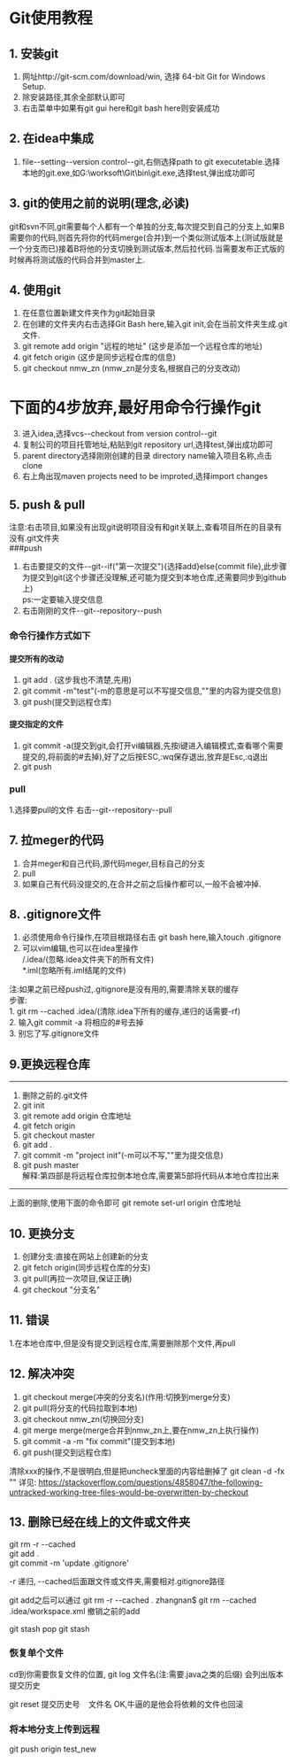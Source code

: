 # Git使用教程
## 1. 安装git  
1. 网址http://git-scm.com/download/win, 选择 64-bit Git for Windows Setup.  
2. 除安装路径,其余全部默认即可  
3. 右击菜单中如果有git gui here和git bash here则安装成功


## 2. 在idea中集成  
1. file--setting--version control--git,右侧选择path to git executetable.选择本地的git.exe,如G:\worksoft\Git\bin\git.exe,选择test,弹出成功即可  

## 3. git的使用之前的说明(理念,必读)  
git和svn不同,git需要每个人都有一个单独的分支,每次提交到自己的分支上,如果B需要你的代码,则首先将你的代码merge(合并)到一个类似测试版本上(测试版就是一个分支而已)接着B将他的分支切换到测试版本,然后拉代码.当需要发布正式版的时候再将测试版的代码合并到master上.
## 4. 使用git
1. 在任意位置新建文件夹作为git起始目录  
2. 在创建的文件夹内右击选择Git Bash here,输入git init,会在当前文件夹生成.git文件.  
3. git remote add origin "远程的地址" (这步是添加一个远程仓库的地址)  
4. git fetch origin (这步是同步远程仓库的信息)  
5. git checkout nmw_zn (nmw_zn是分支名,根据自己的分支改动)  
 

下面的4步放弃,最好用命令行操作git  
==
3. 进入idea,选择vcs--checkout from version control--git  
4. 复制公司的项目托管地址,粘贴到git repository url,选择test,弹出成功即可  
5. parent directory选择刚刚创建的目录 directory name输入项目名称,点击clone  
6. 右上角出现maven projects need to be improted,选择import changes 


## 5. push & pull  
注意:右击项目,如果没有出现git说明项目没有和git关联上,查看项目所在的目录有没有.git文件夹  
###push
1. 右击要提交的文件--git--if("第一次提交"){选择add}else{commit file},此步骤为提交到git(这个步骤还没理解,还可能为提交到本地仓库,还需要同步到github上)  
ps:一定要输入提交信息
2. 右击刚刚的文件--git--repository--push  
 
### 命令行操作方式如下  
#### 提交所有的改动  
1. git add . (这步我也不清楚,先用)  
2. git commit -m"test"(-m的意思是可以不写提交信息,""里的内容为提交信息)  
3. git push(提交到远程仓库)  
 
#### 提交指定的文件  
1. git commit -a(提交到git,会打开vi编辑器,先按i键进入编辑模式,查看哪个需要提交的,将前面的#去掉),好了之后按ESC,:wq保存退出,放弃是Esc,:q退出  
2. git push


### pull  
1.选择要pull的文件 右击--git--repository--pull  

## 7. 拉meger的代码  
1. 合并meger和自己代码,源代码meger,目标自己的分支  
2. pull  
3. 如果自己有代码没提交的,在合并之前之后操作都可以,一般不会被冲掉.


## 8. .gitignore文件  
1. 必须使用命令行操作,在项目根路径右击 git bash here,输入touch .gitignore  
2. 可以vim编辑,也可以在idea里操作  
/.idea/(忽略.idea文件夹下的所有文件)  
*.iml(忽略所有.iml结尾的文件)  


注:如果之前已经push过,.gitignore是没有用的,需要清除关联的缓存  
步骤:  
    1. git rm --cached .idea/(清除.idea下所有的缓存,递归的话需要-rf)  
    2. 输入git commit -a 将相应的#号去掉  
    3. 别忘了写.gitignore文件  
    
## 9.更换远程仓库  
---------------------------------------------------------  
1. 删除之前的.git文件  
2. git init  
3. git remote add origin 仓库地址  
4. git fetch origin 
5. git checkout master
6. git add .  
7. git commit -m "project init"(-m可以不写,""里为提交信息)  
8. git push master  
解释:第四部是将远程仓库拉倒本地仓库,需要第5部将代码从本地仓库拉出来
---------------------------------------------------------  
上面的删除,使用下面的命令即可
git remote set-url origin 仓库地址

## 10. 更换分支  
1. 创建分支:直接在网站上创建新的分支  
2. git fetch origin(同步远程仓库的分支)  
3. git pull(再拉一次项目,保证正确)  
4. git checkout "分支名"  

## 11. 错误
1.在本地仓库中,但是没有提交到远程仓库,需要删除那个文件,再pull


## 12. 解决冲突
1. git checkout merge(冲突的分支名)(作用:切换到merge分支)
2. git pull(将分支的代码拉取到本地)
3. git checkout nmw_zn(切换回分支)
4. git merge merge(merge合并到nmw_zn上,要在nmw_zn上执行操作)
5. git commit -a -m "fix commit"(提交到本地)
6. git push(提交到远程仓库)

清除xxx的操作,不是很明白,但是把uncheck里面的内容给删掉了
git clean  -d  -fx ""
详见:  https://stackoverflow.com/questions/4858047/the-following-untracked-working-tree-files-would-be-overwritten-by-checkout

## 13. 删除已经在线上的文件或文件夹  
git rm -r --cached   
git add .  
git commit -m 'update .gitignore'  

-r 递归, --cached后面跟文件或文件夹,需要相对.gitignore路径

git add之后可以通过 
git rm -r --cached .
zhangnan$ git rm --cached .idea/workspace.xml 
撤销之前的add


git stash pop
git stash


### 恢复单个文件
cd到你需要恢复文件的位置,
git log 文件名(注:需要.java之类的后缀)
会列出版本提交历史

git reset 提交历史号    文件名 
OK,牛逼的是他会将依赖的文件也回滚


### 将本地分支上传到远程
git push origin test_new
